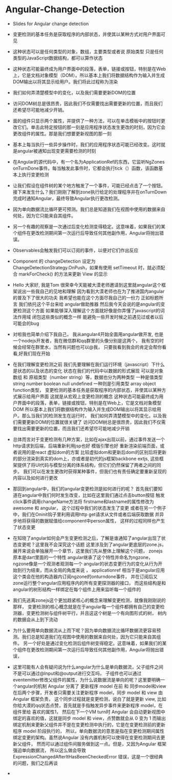 # Angular-Change-Detection
- Slides for Angular change detection
- 变更检测的基本任务是获取程序的内部状态，并使其以某种方式对用户界面可见
- 这种状态可以是任何类型的对象，数组，主要类型或者说 原始类型 只是任何类型的JavaScript数据结构，都可以算作状态
- 这种状态可能最终成为用户界面中的段落，表单，链接或按钮，特别是在Web上，它是文档对象模型（DOM）。所以基本上我们将数据结构作为输入并生成DOM输出以将其显示给用户。我们将此过程称为渲染
- 我们如何弄清楚模型中的变化，以及我们需要更新DOM的位置
- 访问DOM树总是很昂贵，因此我们不仅需要找出需要更新的位置，而且我们还希望尽可能地减少开销。
- 面的组件只显示两个属性，并提供了一种方法，可以在单击模板中的按钮时更改它们。单击此特定按钮的那一刻是应用程序状态发生更改的时刻，因为它会更改组件的属性。那是我们想要更新视图的那一刻
- 基本上每当执行一些异步操作时，我们的应用程序状态可能已经改变。这时就是angular被通知出现变更需要检测的时刻
- 在Angular的源代码中，有一个名为ApplicationRef的东西，它监听NgZones onTurnDone事件。每当触发此事件时，它都会执行tick（）函数，该函数基本上执行变更检测
- 让我们假设在组件树的某个地方触发了一个事件，可能已经点击了一个按钮。接下来发生什么？我们刚刚了解到zone执行给定的处理程序并在onTurnDown完成时通知Angular，最终导致Angular执行更改检测。
- 因为单向数据流比循环更可预测。我们总是知道我们在视图中使用的数据来自何处，因为它只能来自其组件。
- 另一个有趣的观察是一次通过后变化检测变得稳定。这意味着，如果我们的某个组件在更改检测期间第一次运行后导致任何其他副作用，Angular将抛出错误。
- Observables会触发我们可以订阅的事件，以便对它们作出反应
- Component 的 changeDetection 设定为 ChangeDetectionStrategy.OnPush，如果有使用 setTimeout 时，就必须配合 markForCheck() 的方法来更新 View 的显示

- Hello 大家好, 我是Tom 很荣幸今天能被大漠老师邀请到这里就angular这个框架说出一些我自己的见地和理解
因为看到大漠老师也在为了推进国内angular的普及下了很大的功夫 我希望也能在这个方面尽我自己的一份力
正如标题所言 我们依托这个平台来给 angular做助推器 然后我今天会说的是angular的变更检测这个方面 
如果能够深入理解这个方面就好像是你弄懂了javascript的词法作用域 闭包这些类似的概念一样 
能避免一些开发时候之前遇见过或者以后可能会的bug 
- 对啦我也简单介绍下我自己， 我从angular4开始全面用angular做开发,
也是一个nodejs开发者，我在微信群和qq群里的头像分别是这两个，
我有空的时候会经常在群里水，当然有问题也可以@我， 只要我看到我会的肯定会帮你看看,好我们现在开始
- 在我们理解变更检测之前 我们先要理解在我们运行环境（javascript）下什么是状态的以及状态的变化
状态在我们的代码中以数据的形式展现 可以是对象 数组 和 原祖类型（number string）等，数据也分为两种类型
一种是值类型string number boolean null undefined 一种则是引用类型 array object function类型，
变更检测的基本任务是获取程序的内部状态，并使其以某种方式展示给用户界面 这就是从宏观上变更检测的概念
这种状态可能最终成为用户界面中的段落，表单，链接或按钮，特别是在Web上，它是文档对象模型DOM
所以基本上我们将数据结构作为输入并生成DOM输出以将其显示给用户。那么当我们的检测发生在运行时，
我们如何弄清楚模型中的变化，以及我们需要更新DOM的位置就很关键了
访问DOM树总是很昂贵，因此我们不仅需要找出需要更新的位置，而且我们还希望尽可能地减少开销
- 总体而言对于变更检测有几种方案，比如在ajax出现以前，通过事件发送一个http请求到后端，后端重新利用jsp也好
 模版引擎也好 重新渲染前端页面，或者说用的是react 虚拟dom的方案 
 比较虚拟dom和更新后dom的区别后将更新的部分渲染到真实的dom上，亦或者是初代的js框架backbone extjs,
 这些框架提供了将UI代码与模型分离的体系结构，但它们仍然保留了两者之间的同步。
 我们可以在发生更改时获得某种事件，但我们也有责任确定要重新呈现的内容以及如何进行更改
 - 那回到angular中，我们的angular变更检测是如何进行的呢？
首先我们要知道在angular中我们何时发生改变，比如在这里我们通过点击button按钮 
触发click事件调用changeName方法将 firstname和lastname的属性修改为awesome 和 angular，
这个过程中我们的状态发生了变更
或者在另一个例子中，我们在Oninit钩子里利用调用http get请求从文件或者后端获取数据 
并异步地将获得的数据赋值给component中person属性， 这样的过程同样也产生了状态变更
- 在知晓了angular如何会产生变更检测之后，了解是谁通知了angular出现了状态变更呢？这里我不会深究这个话题
这里涉及到了angular更底层的zone.js，展开来说会单独展开一个章节，这里我们先从整体上理解这个问题，
zonejs原本是dart里面的一个特性 angular继承了这个特性并命名为ngzone， ngzone像是一个观测者观测每一个
angular的状态变更行为的变化从行为开始到行为结束，而从全局的角度来说 ， 
applicationref 相当于是angular应用这个类会在他的构造器内订阅ngzone的onturndone事件，
并在订阅后又zone运行整个angular应用程序内的所有变更探测器的接口，
而这些结构是和angular的树形结构一样绑定在每个组件上用来监听每一个组件的
- 我们先逃离zonejs这个更加趋紧核心的概念来理解变更检测，就像我刚刚说的那样，
 变更检测的核心概念就是在于angular每一个组件都拥有自己的变更检测器，变更检测树与组件树平行，并且这这个树是一个有向图形式的树，
 树内的数据会从上到下流动
 - 为什么要用单向数据流从上而下呢？因为单向数据流比循环数据流更容易预测。我们总是知道我们在视图中使用的数据来自何处，因为它只能来自其组件。
 另一个好处是通过变化检测后组件树变得稳定。这意味着，如果我们的某个组件在更改检测期间第一次运行后导致任何其他副作用，Angular将抛出错误，
- 这里可能有人会有疑问说为什么angular为什么是单向数据流，父子组件之间不是可以通过@Input和@output进行交互吗，
子组件也可以通过eventemitter修改父组件的属性，为什么说数据流是单向的呢？这里要明确一个angular的机制
Angular 分离了 更新程序 model 在前 和 同步model和view在后两个步骤，开发者只需要关注更新程序 model，同步 model 和 view 由 Angular 框架负责，
这个同步过程就是变更检测，说白了就是更新 view, 比如你给大漠的qq状态点赞，首先就是手指触发异步事件来更新程序 model，在组件里给 喜欢的属性1，
然后在下一个VM turn时 Angular 会自动更新视图中绑定的喜欢的值，这就是同步 model 和 view，点赞数就会从 0 变为 1
而输出绑定机制来更新父组件并不是在变更检测中执行的，它是在变更检测前的更新程序 model 阶段执行的，
所以，单向数据流的意思是指在变更检测期间属性绑定变更的架构。虽然说Angular 没有内置机制可以使得在变更检测期间去更新父组件，
然而可以通过组件间服务做到这一点。但是，又因为Angular 框架强迫单向数据流，
所以这么做会导致ExpressionChangedAfterItHasBeenCheckedError 错误，这是一个很经典的问题，我们之后再谈
- 
                              
               
                       
 
